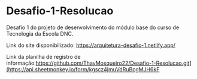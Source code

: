 # Desafio-1-Resolucao
Desafio 1 do projeto de desenvolvimento do módulo base do curso de Tecnologia da Escola DNC.

Link do site disponibilizado: https://arquitetura-desafio-1.netlify.app/

Link da planilha de registro de informação:https://github.com/ThayMosqueiro22/Desafio-1-Resolucao.git](https://api.sheetmonkey.io/form/kgscz4jmuVdRuBcgMJH6kF
